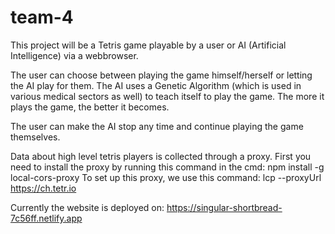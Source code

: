 # team-4

This project will be a Tetris game playable by a user or AI (Artificial Intelligence) via a webbrowser.

The user can choose between playing the game himself/herself or letting the AI play for them. The AI uses a Genetic Algorithm (which is used in 
various medical sectors as well) to teach itself to play the game. The more it plays the game, the better it becomes.

The user can make the AI stop any time and continue playing the game themselves.

Data about high level tetris players is collected through a proxy.
First you need to install the proxy by running this command in the cmd: npm install -g local-cors-proxy
To set up this proxy, we use this command: lcp --proxyUrl https://ch.tetr.io

Currently the website is deployed on: 
https://singular-shortbread-7c56ff.netlify.app
